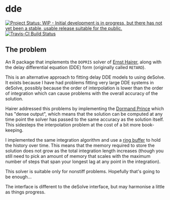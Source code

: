# dde

[![Project Status: WIP - Initial development is in progress, but there has not yet been a stable, usable release suitable for the public.](http://www.repostatus.org/badges/latest/wip.svg)](http://www.repostatus.org/#wip)
[![Travis-CI Build Status](https://travis-ci.org/richfitz/dde.svg?branch=master)](https://travis-ci.org/richfitz/dde)

## The problem

An R package that implements the `DOPRI5` solver of [Ernst Hairer](http://www.unige.ch/~hairer/software.html), along with the delay differential equation (DDE) form (originally called `RETARD`).

This is an alternative approach to fitting delay DDE models to using deSolve.  It exists because I have had problems fitting very large DDE systems in deSolve, possibly because the order of interpolation is lower than the order of integration which can cause problems with the overall accuracy of the solution.

Hairer addressed this problems by implementing the [Dormand Prince](https://en.wikipedia.org/wiki/Dormand%E2%80%93Prince_method) which has "dense output", which means that the solution can be computed at any time point the solver has passed to the same accuracy as the solution itself.  This sidesteps the interpolation problem at the cost of a bit more book-keeping.

I implemented the same integration algorithm and use a [ring buffer](https://github.com/richfitz/ring) to hold the history over time.  This means that the memory required to store the solution does not grow as the total integration length increases (though you still need to pick an amount of memory that scales with the maximum number of steps that span your longest lag at any point in the integration).

This solver is suitable only for nonstiff problems.  Hopefully that's going to be enough...

The interface is different to the deSolve interface, but may harmonise a little as things progress.
